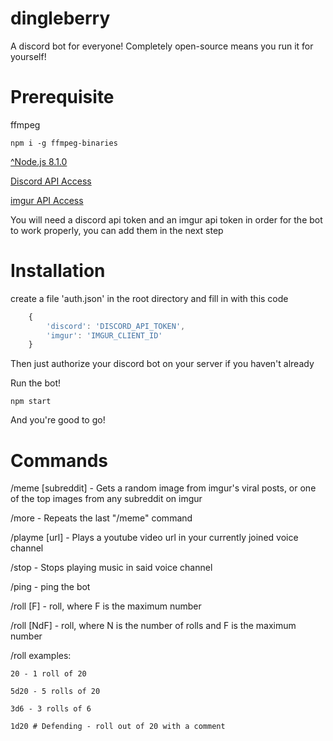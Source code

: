 # dingleberry

A discord bot for everyone! Completely open-source means you run it for yourself!

# Prerequisite

ffmpeg
	
	npm i -g ffmpeg-binaries

[^Node.js 8.1.0](https://nodejs.org/)

[Discord API Access](https://discordapp.com/developers/docs/intro)

[imgur API Access](https://apidocs.imgur.com/)

You will need a discord api token and an imgur api token in order for the bot to work properly, you can add them in the next step

# Installation

create a file 'auth.json' in the root directory and fill in with this code

```javascript
	{
		'discord': 'DISCORD_API_TOKEN',
		'imgur': 'IMGUR_CLIENT_ID'
	}
```

Then just authorize your discord bot on your server if you haven't already

Run the bot!

	npm start

And you're good to go!


# Commands

/meme [subreddit] - Gets a random image from imgur's viral posts, or one of the top images from any subreddit on imgur

/more - Repeats the last "/meme" command

/playme [url] - Plays a youtube video url in your currently joined voice channel

/stop - Stops playing music in said voice channel

/ping - ping the bot

/roll [F] - roll, where F is the maximum number

/roll [NdF] - roll, where N is the number of rolls and F is the maximum number

/roll examples:

	20 - 1 roll of 20

	5d20 - 5 rolls of 20

	3d6 - 3 rolls of 6

	1d20 # Defending - roll out of 20 with a comment